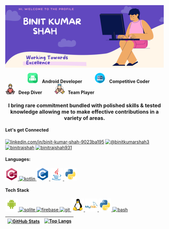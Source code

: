 
<img src = "https://github.com/binitrajshah7/binitrajshah7/blob/main/Resource/bannerImage.png">

&nbsp; &nbsp; &nbsp; &nbsp; &nbsp; &nbsp; &nbsp;&nbsp; &nbsp; &nbsp;![android logo](https://github.com/binitrajshah7/binitrajshah7/blob/main/Resource/androidLogo.png) **&nbsp; &nbsp;Android Developer &nbsp; &nbsp; &nbsp;&nbsp; &nbsp; &nbsp;** ![android logo](https://github.com/binitrajshah7/binitrajshah7/blob/main/Resource/programmingLogo.png) **&nbsp; &nbsp;Competitive Coder &nbsp; &nbsp; &nbsp;&nbsp; &nbsp; &nbsp;** ![android logo](https://github.com/binitrajshah7/binitrajshah7/blob/main/Resource/deepDiverLogo.png)**&nbsp; &nbsp;Deep Diver &nbsp; &nbsp; &nbsp;&nbsp; &nbsp; &nbsp;** ![android logo](https://github.com/binitrajshah7/binitrajshah7/blob/main/Resource/teamPlayerLogo.png)**&nbsp; &nbsp;Team Player**

<h3 align="center">I bring rare commitment bundled with polished skills & tested knowledge allowing me to make effective contributions in a variety of areas.</h3>

#### Let's get Connected

<p align="left">
<a href="https://www.linkedin.com/in/binit-kumar-shah-9023ba195?lipi=urn%3Ali%3Apage%3Ad_flagship3_profile_view_base_contact_details%3BHETMX3ANQXKv5UtSjq7V8A%3D%3D" target="blank"><img align="center" src="https://raw.githubusercontent.com/rahuldkjain/github-profile-readme-generator/master/src/images/icons/Social/linked-in-alt.svg" alt="linkedin.com/in/binit-kumar-shah-9023ba195" height="30" width="40" /></a>
<a href="https://twitter.com/@binitkumarshah3" target="blank"><img align="center" src="https://raw.githubusercontent.com/rahuldkjain/github-profile-readme-generator/master/src/images/icons/Social/twitter.svg" alt="@binitkumarshah3" height="30" width="40" /></a>
<a href="https://www.leetcode.com/binitrajshah" target="blank"><img align="center" src="https://raw.githubusercontent.com/rahuldkjain/github-profile-readme-generator/master/src/images/icons/Social/leet-code.svg" alt="binitrajshah" height="30" width="40" /></a>
<a href="https://auth.geeksforgeeks.org/user/binitrajshah931" target="blank"><img align="center" src="https://raw.githubusercontent.com/rahuldkjain/github-profile-readme-generator/master/src/images/icons/Social/geeks-for-geeks.svg" alt="binitrajshah931" height="30" width="40" /></a>
</p>

#### Languages:

<p align="left">
<a href="https://www.w3schools.com/cpp/" target="_blank" rel="noreferrer"> <img src="https://raw.githubusercontent.com/devicons/devicon/master/icons/cplusplus/cplusplus-original.svg" alt="cplusplus" width="40" height="40"/> </a><a href="https://kotlinlang.org" target="_blank" rel="noreferrer"> <img src="https://www.vectorlogo.zone/logos/kotlinlang/kotlinlang-icon.svg" alt="kotlin" width="40" height="40"/> </a><a href="https://www.cprogramming.com/" target="_blank" rel="noreferrer"> <img src="https://raw.githubusercontent.com/devicons/devicon/master/icons/c/c-original.svg" alt="c" width="40" height="40"/> </a> <a href="https://www.java.com" target="_blank" rel="noreferrer"> <img src="https://raw.githubusercontent.com/devicons/devicon/master/icons/java/java-original.svg" alt="java" width="40" height="40"/> </a> <a href="https://www.python.org" target="_blank" rel="noreferrer"> <img src="https://raw.githubusercontent.com/devicons/devicon/master/icons/python/python-original.svg" alt="python" width="40" height="40"/> </a> 
</p>

#### Tech Stack
<p align="left"> <a href="https://developer.android.com" target="_blank" rel="noreferrer"> <img src="https://raw.githubusercontent.com/devicons/devicon/master/icons/android/android-original-wordmark.svg" alt="android" width="40" height="40"/> </a><a href="https://www.sqlite.org/" target="_blank" rel="noreferrer"> <img src="https://www.vectorlogo.zone/logos/sqlite/sqlite-icon.svg" alt="sqlite" width="40" height="40"/> </a>  <a href="https://firebase.google.com/" target="_blank" rel="noreferrer"> <img src="https://www.vectorlogo.zone/logos/firebase/firebase-icon.svg" alt="firebase" width="40" height="40"/> </a> <a href="https://git-scm.com/" target="_blank" rel="noreferrer"> <img src="https://www.vectorlogo.zone/logos/git-scm/git-scm-icon.svg" alt="git" width="40" height="40"/> </a> <a href="https://www.linux.org/" target="_blank" rel="noreferrer"> <img src="https://raw.githubusercontent.com/devicons/devicon/master/icons/linux/linux-original.svg" alt="linux" width="40" height="40"/> </a> <a href="https://www.mysql.com/" target="_blank" rel="noreferrer"> <img src="https://raw.githubusercontent.com/devicons/devicon/master/icons/mysql/mysql-original-wordmark.svg" alt="mysql" width="40" height="40"/> </a> <a href="https://www.python.org" target="_blank" rel="noreferrer"> <img src="https://raw.githubusercontent.com/devicons/devicon/master/icons/python/python-original.svg" alt="python" width="40" height="40"/> </a> <a href="https://www.gnu.org/software/bash/" target="_blank" rel="noreferrer"> <img src="https://www.vectorlogo.zone/logos/gnu_bash/gnu_bash-icon.svg" alt="bash" width="40" height="40"/> </a> 
</p>


| <a href="https://github.com/anuraghazra/github-readme-stats"><img align="center" src="https://github-readme-stats.vercel.app/api?username=binitrajshah7&show_icons=true&include_all_commits=true&theme=buefy&hide_border=true" alt="GitHub Stats" /></a> | [![Top Langs](https://github-readme-stats.vercel.app/api/top-langs/?username=binitrajshah7&langs_count=8)](https://github.com/anuraghazra/github-readme-stats) |
| ------------- | ------------- |
